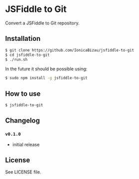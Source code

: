 # JSFiddle to Git
Convert a JSFiddle to Git repository.

## Installation

```sh
$ git clone https://github.com/IonicaBizau/jsfiddle-to-git
$ cd jsfiddle-to-git
$ ./run.sh
```

In the future it should be possible using:

```sh
$ sudo npm install -g jsfiddle-to-git
```

## How to use

```sh
$ jsfiddle-to-git
```

## Changelog

### `v0.1.0`
 - initial release

## License
See LICENSE file.
